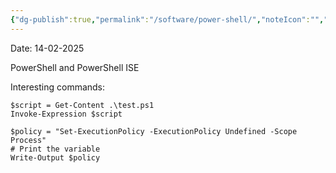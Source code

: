 ```yaml
---
{"dg-publish":true,"permalink":"/software/power-shell/","noteIcon":"","created":"2025-05-20T09:18:17.364-05:00"}
---
```


Date: 14-02-2025

PowerShell and PowerShell ISE

Interesting commands:
```
$script = Get-Content .\test.ps1
Invoke-Expression $script
```
```
$policy = "Set-ExecutionPolicy -ExecutionPolicy Undefined -Scope Process"
# Print the variable
Write-Output $policy
```
